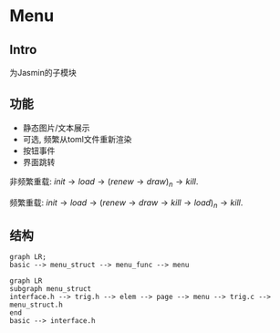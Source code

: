 # Menu

## Intro

为Jasmin的子模块

## 功能

* 静态图片/文本展示
* 可选, 频繁从toml文件重新渲染
* 按钮事件
* 界面跳转

非频繁重载: $init \rightarrow load \rightarrow (renew \rightarrow draw)_n \rightarrow kill$.

频繁重载: $init \rightarrow load \rightarrow (renew \rightarrow draw\rightarrow kill \rightarrow load)_n \rightarrow kill$.

## 结构

```mermaid
graph LR;
basic --> menu_struct --> menu_func --> menu
```

```mermaid
graph LR
subgraph menu_struct
interface.h --> trig.h --> elem --> page --> menu --> trig.c --> menu_struct.h
end
basic --> interface.h
```
